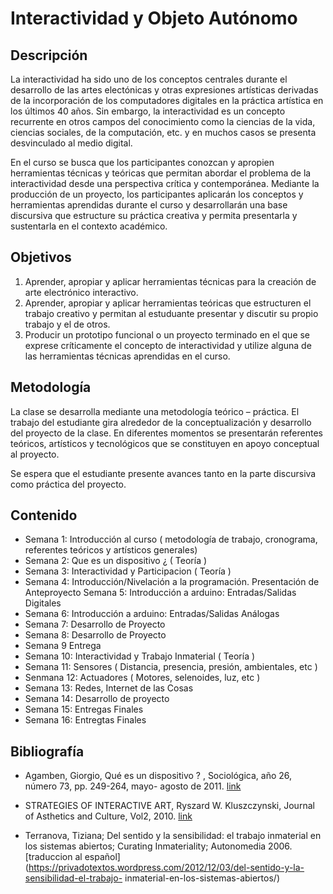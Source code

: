 # Interactividad y Objeto Autónomo

## Descripción

La interactividad ha sido uno de los conceptos centrales durante el desarrollo de las artes electónicas y otras expresiones artísticas derivadas de la incorporación de los computadores digitales en la práctica artística en los últimos 40 años. Sin embargo, la interactividad es un concepto recurrente en otros campos del conocimiento como la ciencias de la vida, ciencias sociales, de la computación, etc. y en muchos casos se presenta desvinculado al medio digital.

En el curso se busca que los participantes conozcan y apropien herramientas técnicas y teóricas que permitan abordar el problema de la interactividad desde una perspectiva crítica y contemporánea. Mediante la producción de un proyecto, los participantes aplicarán los conceptos y herramientas aprendidas durante el curso y desarrollarán una base discursiva que estructure su práctica creativa y permita presentarla y sustentarla en el contexto académico.

## Objetivos

1. Aprender, apropiar y aplicar herramientas técnicas para la creación de arte electrónico interactivo.
2. Aprender, apropiar y aplicar herramientas teóricas que estructuren el trabajo creativo y permitan al estuduante presentar y discutir su propio trabajo y el de otros.
3. Producir un prototipo funcional o un proyecto terminado en el que se exprese críticamente el concepto de interactividad y utilize alguna de las herramientas técnicas aprendidas en el curso.




## Metodología

  La clase se desarrolla mediante una metodología teórico – práctica. El trabajo del estudiante gira alrededor de la conceptualización y desarrollo del proyecto de la clase. En diferentes momentos se presentarán referentes teóricos, artísticos y tecnológicos que se constituyen en apoyo conceptual al proyecto.

  Se espera que el estudiante presente avances tanto en la parte discursiva como práctica del proyecto.


## Contenido

  * Semana 1: Introducción al curso ( metodología de trabajo, cronograma, referentes teóricos y artísticos generales)
  * Semana 2: Que es un dispositivo ¿ ( Teoría )
  * Semana 3: Interactividad y Participacion ( Teoría )
  * Semana 4: Introducción/Nivelación a la programación. Presentación de Anteproyecto Semana 5: Introducción a arduino: Entradas/Salidas Digitales
  * Semana 6: Introducción a arduino: Entradas/Salidas Análogas
  * Semana 7: Desarrollo de Proyecto
  * Semana 8: Desarrollo de Proyecto
  * Semana 9 Entrega
  * Semana 10: Interactividad y Trabajo Inmaterial ( Teoría )
  * Semana 11: Sensores ( Distancia, presencia, presión, ambientales, etc )
  * Senmana 12: Actuadores ( Motores, selenoides, luz, etc )
  * Semana 13: Redes, Internet de las Cosas
  * Semana 14: Desarrollo de proyecto
  * Semana 15: Entregas Finales
  * Semana 16: Entregtas Finales


## Bibliografía

 * Agamben, Giorgio, Qué es un dispositivo ? , Sociológica, año 26, número 73, pp. 249-264, mayo- agosto de 2011. [link](http://www.revistasociologica.com.mx/pdf/7310.pdf)

 * STRATEGIES OF INTERACTIVE ART, Ryszard W. Kluszczynski, Journal of Asthetics and Culture, Vol2, 2010. [link](http://www.aestheticsandculture.net/index.php/jac/article/view/5525)

 * Terranova, Tiziana; Del sentido y la sensibilidad: el trabajo inmaterial en los sistemas abiertos; Curating Inmateriality; Autonomedia 2006. [traduccion al español](https://privadotextos.wordpress.com/2012/12/03/del-sentido-y-la-sensibilidad-el-trabajo- inmaterial-en-los-sistemas-abiertos/)
